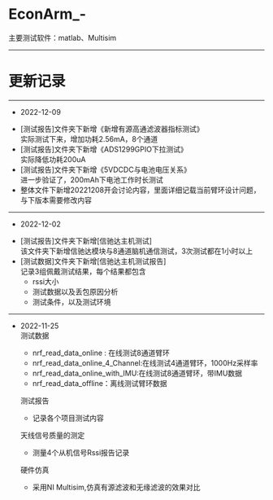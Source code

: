 # EconArm_-
主要测试软件：matlab、Multisim


---

# 更新记录
***
- 2022-12-09<br>
 * [测试报告]文件夹下新增《新增有源高通滤波器指标测试》<br>
   实际测试下来，增加功耗2.56mA，8个通道<br>
 * [测试报告]文件夹下新增《ADS1299GPIO下拉测试》<br>
   实际降低功耗200uA
 * [测试报告]文件夹下新增《5VDCDC与电池电压关系》<br>
   进一步验证了，200mAh下电池工作时长测试<br>
 * 整体文件下新增20221208开会讨论内容，里面详细记载当前臂环设计问题，与下版本需要修改内容
***
- 2022-12-02<br>
 * [测试报告]文件夹下新增[信驰达主机测试]<br>
 该文件夹下新增信驰达模块与8通道脑机通信测试，3次测试都在1小时以上<br>
 * [测试数据]文件夹下新增[信驰达主机测试报告]<br>
 记录3组佩戴测试结果，每个结果都包含
	*	rssi大小
	*	测试数据以及丢包原因分析
	*	测试条件，以及测试环境
    

***

-  	2022-11-25<br>
	测试数据<br>
	* nrf_read_data_online : 在线测试8通道臂环<br>
	* nrf_read_data_online_4_Channel:在线测试4通道臂环，1000Hz采样率<br>
	* nrf_read_data_online_with_IMU:在线测试8通道臂环，带IMU数据<br>
	* nrf_read_data_offline：离线测试臂环数据
		
	测试报告<br>
	* 记录各个项目测试内容
	
	天线信号质量的测定<br>
	* 测量4个从机信号Rssi报告记录
	
	硬件仿真<br>
	* 采用NI Multisim,仿真有源滤波和无缘滤波的效果对比


	